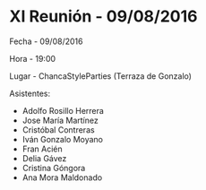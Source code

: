 # XI Reunión - 09/08/2016

Fecha - 09/08/2016

Hora  - 19:00

Lugar - ChancaStyleParties (Terraza de Gonzalo)

Asistentes:
* Adolfo Rosillo Herrera
* Jose María Martínez
* Cristóbal Contreras
* Iván Gonzalo Moyano
* Fran Acién
* Delia Gávez
* Cristina Góngora
* Ana Mora Maldonado

